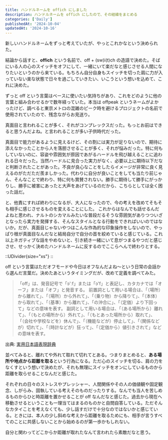 ```yaml
---
title: ハンドルネームを offich にしました
description: ハンドルネームを offich にしたので、その経緯をまとめる
categories: ['Daily']
publishedAt: '2024-10-04'
updatedAt: '2024-10-16'
---
```


新しいハンドルネームをずっと考えていたが、やっとこれかなという決められた。

結論から話すと、**offich** という名前で、off + (sw)i(t)ch の造語で決めた。そばにいる人の心のスイッチをオフにして、一緒にいて楽だなと感じさせる人間になりたいというのから来ている。もちろん自分自身もスイッチを切った肩に力が入っていない楽な状態で日々を過ごしていきたい、いこうという想いを込めて、これに決めた。

ずっと off という言葉はベースに使いたい気持ちがあり、これをどのように他の言葉と組み合わせるかで数年経っていた。本当は offpeak というネームがよかったけど、調べると東京メトロの混雑のピーク時を避けるプロジェクトの名前で使用されていたので、残念ながらお見送り。

真面目と言われることが多く、それがコンプレックスだった。<!-- textlint-disable -->もっとお前はできると思うんだよね。と言われることが多い子供時代だった。<!-- textlint-enable -->

真面目で能力があるように見えるけど、その割には実力が足りないので、期待に添えなかったことから人を落胆させることが多く、それが悩みだった。特に何もしていないのに、容姿や雰囲気が原因であがるハードルを飛び越えることに追われる日々だった。当然ハードルに見合った実力がなく、必要以上に期待以下だなと判断されたことがあった。不良が良心なことをしたらイメージが非常に良く見えるのがただただ羨ましかった。代わりに自分が良いことをしても当たり前じゃん、そんなことで終わり、特に何も賞賛されない。勝手に期待して勝手にがっかりし、勝手に被害にあったと大声をあげているのだから、こちらとしては全く困った話だ。

と、他責にすれば終わりになるが、大人になったので、今の考えを改めてそもそも相手に感じさせるものを変えることにした。
これからはなんでも話せるんだよねと思われ、ナルトのシカマルみたいな普段だるそうな雰囲気がありつついざとなったら実力を発揮する、そんなスタイルとなる行動をできればいいのではないか。だが、真面目じゃないやつはこんな作為的な印象操作をしないので、やっぱり根が真面目なんだなと結局自分で自分の首を絞めていると感じている。これ以上ネガティブな話をやめないと、引き続き一緒にいて息がつまるやつだと感じさせ、せっかく決めたハンドルネームに反するのでここらへんで終わりとする。

::UDivider{size="xs"}
::

off という言葉はただオフモードや今日はオフなんだよね〜という日常の会話から選んだ言葉だ。決めたあというタイミングだが、改めて定義を調べてみた。

> 「off」は、発音記号で「ɔ'ːf」または「ɔ'f」と表記し、カタカナでは「オーフ」または「オフ」と発音する。 前置詞として用いる場合は、「（場所）から離れて」、「（場所）から外れて」、「（乗り物）から降りて」、「（本体）から取れて」、「（基準）から離れて」、「の沖合に」、「（定価）より下回って」などの意味を表す。
> 副詞として用いる場合は、「（ある場所から）離れて」、「（もとの場所から）外れて」、「（もとあった場所から）取れて」、「（会社や学校などを）休んで」、「（機能などが）停止して」、「（関係などが）切れて」、「（時計などが）狂って」、「（定価から）値引きされて」などの意味を表す。

出典: [実用日本語表現辞典](https://www.weblio.jp/content/off)

並べてみると、離れてや外れて取れて切れてとある。つまりまとめると、**ある場所や地点から距離を取る**という行為になる。ただ心のスイッチを切る、肩の力をなくすという想いで決めたが、それも無理にスイッチをオンにしているものから距離を取らせることなんだと感じた。

それぞれの日々のストレスやプレッシャー、人間関係やその人の価値観や固定観念、しがらみ、固執している考えそのものだったりする。なんでも当人を苦しめるものからひと時距離を置かせることが off なんだなと感じた。過去から現在へ移動させるということも一理当てはまるのものかと自問自答している。ただそんなカタイことを考えなくても、少し話すだけで十分なのではないかと感じている。<!-- textlint-disable -->ときには、本人の少し斜めな考えから距離を取るためにも、相手が言うすべてのことに共感しないことから始めるのが第一歩かもしれない。<!-- textlint-enable -->

<!-- textlint-disable -->
自分と関わってどこからか距離が取れたなんて言われたら素敵だなと思う。
<!-- textlint-enable -->
